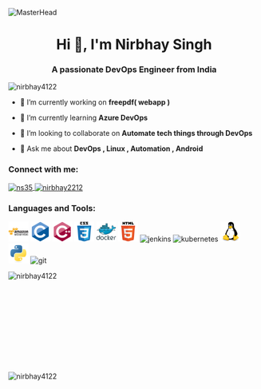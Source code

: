![MasterHead](https://greymatter.com/wp-content/uploads/2021/12/ezgif.com-optimize.gif)
<h1 align="center">Hi 👋, I'm Nirbhay Singh</h1>
<h3 align="center">A passionate DevOps Engineer from India</h3>

<p align="left"> <img width="175" src="https://komarev.com/ghpvc/?username=nirbhay4122&label=Profile%20views&color=0e75b6&style=flat" alt="nirbhay4122" /> </p>

- 🔭 I’m currently working on **freepdf( webapp )**

- 🌱 I’m currently learning **Azure DevOps**

- 👯 I’m looking to collaborate on **Automate tech things through DevOps**

- 💬 Ask me about **DevOps , Linux , Automation , Android**

<h3 align="left">Connect with me:</h3>

<p align="left">

<a href="https://linkedin.com/in/ns35" target="blank">
<img align="center" src="https://raw.githubusercontent.com/rahuldkjain/github-profile-readme-generator/master/src/images/icons/Social/linked-in-alt.svg" alt="ns35" height="30" width="40" />
</a>

<a href="https://instagram.com/nirbhay2212" target="blank">
<img align="center" src="https://raw.githubusercontent.com/rahuldkjain/github-profile-readme-generator/master/src/images/icons/Social/instagram.svg" alt="nirbhay2212" height="30" width="40" />
</a>

</p>

<h3 align="left">Languages and Tools:</h3>

<p align="left"> 

<img src="https://raw.githubusercontent.com/devicons/devicon/master/icons/amazonwebservices/amazonwebservices-original-wordmark.svg" alt="aws" width="40" height="40"/>

<img src="https://raw.githubusercontent.com/devicons/devicon/master/icons/c/c-original.svg" alt="c" width="40" height="40"/> 

<img src="https://raw.githubusercontent.com/devicons/devicon/master/icons/cplusplus/cplusplus-original.svg" alt="cplusplus" width="40" height="40"/> 

<img src="https://raw.githubusercontent.com/devicons/devicon/master/icons/css3/css3-original-wordmark.svg" alt="css3" width="40" height="40"/> 

<img src="https://raw.githubusercontent.com/devicons/devicon/master/icons/docker/docker-original-wordmark.svg" alt="docker" width="40" height="40"/>

<img src="https://raw.githubusercontent.com/devicons/devicon/master/icons/html5/html5-original-wordmark.svg" alt="html5" width="40" height="40"/>

<img src="https://www.vectorlogo.zone/logos/jenkins/jenkins-icon.svg" alt="jenkins" width="40" height="40"/> 


<img src="https://www.vectorlogo.zone/logos/kubernetes/kubernetes-icon.svg" alt="kubernetes" width="40" height="40"/>

<img src="https://raw.githubusercontent.com/devicons/devicon/master/icons/linux/linux-original.svg" alt="linux" width="40" height="40"/> 

<img src="https://raw.githubusercontent.com/devicons/devicon/master/icons/python/python-original.svg" alt="python" width="40" height="40"/>

<img src="https://www.vectorlogo.zone/logos/git-scm/git-scm-icon.svg" alt="git" width="40" height="40"/> 

</p>

<img height="200" width="450" align="left" src="https://github-readme-stats.vercel.app/api/top-langs?username=nirbhay4122&show_icons=true&locale=en&layout=compact" alt="nirbhay4122" />

<p><img align="center" src="https://github-readme-streak-stats.herokuapp.com/?user=nirbhay4122&" alt="nirbhay4122" /></p>
